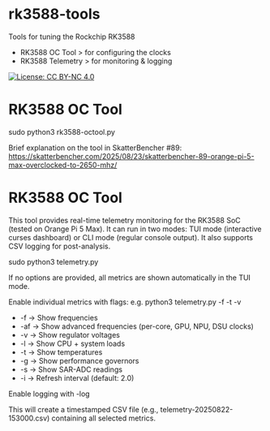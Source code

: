 # rk3588-tools
Tools for tuning the Rockchip RK3588
- RK3588 OC Tool > for configuring the clocks
- RK3588 Telemetry > for monitoring & logging

[![License: CC BY-NC 4.0](https://licensebuttons.net/l/by-nc/4.0/88x31.png)](https://creativecommons.org/licenses/by-nc/4.0/)

# RK3588 OC Tool
sudo python3 rk3588-octool.py

Brief explanation on the tool in SkatterBencher #89: https://skatterbencher.com/2025/08/23/skatterbencher-89-orange-pi-5-max-overclocked-to-2650-mhz/

# RK3588 OC Tool
This tool provides real-time telemetry monitoring for the RK3588 SoC (tested on Orange Pi 5 Max). It can run in two modes: TUI mode (interactive curses dashboard) or CLI mode (regular console output). It also supports CSV logging for post-analysis.

sudo python3 telemetry.py

If no options are provided, all metrics are shown automatically in the TUI mode.

Enable individual metrics with flags: e.g. python3 telemetry.py -f -t -v
- -f → Show frequencies
- -af → Show advanced frequencies (per-core, GPU, NPU, DSU clocks)
- -v → Show regulator voltages
- -l → Show CPU + system loads
- -t → Show temperatures
- -g → Show performance governors
- -s → Show SAR-ADC readings
- -i <sec> → Refresh interval (default: 2.0)

Enable logging with -log

This will create a timestamped CSV file (e.g., telemetry-20250822-153000.csv) containing all selected metrics.
